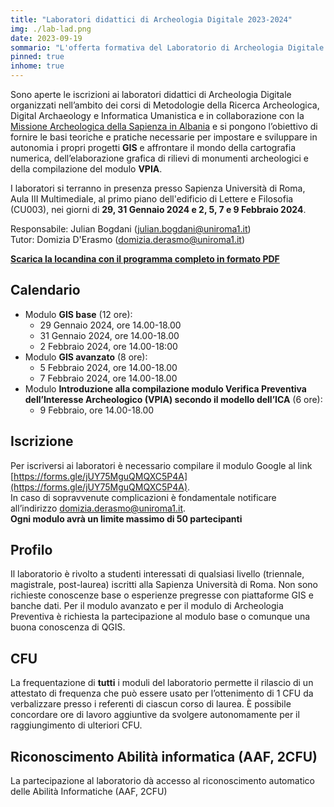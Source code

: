 ```yaml
---
title: "Laboratori didattici di Archeologia Digitale 2023-2024"
img: ./lab-lad.png
date: 2023-09-19
sommario: "L'offerta formativa del Laboratorio di Archeologia Digitale per l'anno accademico 2023-2024. Iscrizione, partecipazione, calendario..."
pinned: true
inhome: true
---
```


Sono aperte le iscrizioni ai laboratori didattici di Archeologia Digitale organizzati nell’ambito dei corsi di Metodologie della Ricerca Archeologica, Digital Archaeology e Informatica Umanistica e in collaborazione con la [Missione Archeologica della Sapienza in Albania](../../ricerca/missione-archeologica-sapienza-a-cuka-e-ajtoit-albania/) e si pongono l’obiettivo di fornire le basi teoriche e pratiche necessarie per impostare e sviluppare in autonomia i propri progetti **GIS** e affrontare il mondo della cartografia numerica, dell’elaborazione grafica di rilievi di monumenti archeologici e della compilazione del modulo **VPIA**.


I laboratori si terranno in presenza presso Sapienza Università di Roma, Aula III Multimediale, al primo piano dell'edificio di Lettere e Filosofia (CU003), nei giorni di **29, 31 Gennaio 2024 e 2, 5, 7 e 9 Febbraio 2024**.

Responsabile: Julian Bogdani ([julian.bogdani@uniroma1.it](mailto:julian.bogdani@uniroma1.it))  
Tutor: Domizia D'Erasmo ([domizia.derasmo@uniroma1.it](mailto:domizia.derasmo@uniroma1.it))

[**Scarica la locandina con il programma completo in formato PDF**](../../didattica/laboratorio-gis-db/lab-gis-2023-2024.pdf)

## Calendario

- Modulo **GIS base** (12 ore):
  - 29 Gennaio 2024, ore 14.00-18.00
  - 31 Gennaio 2024, ore 14.00-18.00
  - 2 Febbraio 2024, ore 14.00-18:00
- Modulo **GIS avanzato** (8 ore):
  - 5 Febbraio 2024, ore 14.00-18.00
  - 7 Febbraio 2024, ore 14.00-18.00
- Modulo **Introduzione alla compilazione modulo Verifica Preventiva dell’Interesse Archeologico (VPIA) secondo il modello dell’ICA** (6 ore): 
  - 9 Febbraio, ore 14.00-18.00

## Iscrizione

Per iscriversi ai laboratori è necessario compilare il modulo Google al link [https://forms.gle/jUY75MguQMQXC5P4A](https://forms.gle/jUY75MguQMQXC5P4A).  
In caso di sopravvenute complicazioni è fondamentale notificare all’indirizzo [domizia.derasmo@uniroma1.it](mailto:domizia.derasmo@uniroma1.it).  
**Ogni modulo avrà un limite massimo di 50 partecipanti**

## Profilo

Il laboratorio è rivolto a studenti interessati di qualsiasi livello (triennale, magistrale, post-laurea) iscritti alla Sapienza Università di Roma.
Non sono richieste conoscenze base o esperienze pregresse con piattaforme GIS e banche dati.
Per il modulo avanzato e per il modulo di Archeologia Preventiva è richiesta la partecipazione al modulo base o comunque una buona conoscenza di QGIS.

## CFU

La frequentazione di **tutti** i moduli del laboratorio permette il rilascio di un attestato di frequenza che può essere usato per l’ottenimento di 1 CFU da verbalizzare presso i referenti di ciascun corso di laurea. È possibile concordare ore di lavoro aggiuntive da svolgere autonomamente per il raggiungimento di ulteriori CFU.


## Riconoscimento Abilità informatica (AAF, 2CFU)
La partecipazione al laboratorio dà accesso al riconoscimento automatico delle Abilità Informatiche (AAF, 2CFU)